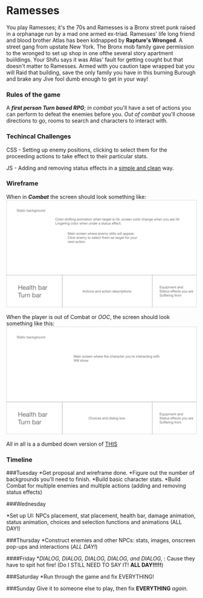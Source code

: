 # Ramesses 
You play Ramesses; it's the 70s  and Ramesses is a Bronx street punk raised in a orphanage run by a mad one armed ex-triad. Ramesses' life long friend and blood brother Atlas has been kidnapped by **Rapture's Wronged**. A street gang from upstate New York. The Bronx mob family gave permission to the wronged to set up shop in one ofthe several story apartment buiildings. Your Shifu says it was Atlas' fault for getting cought but that doesn't matter to Ramesses. Armed with you caution tape wrapped bat you will Raid that building, save the only family you have in this burning Burough and brake any Jive fool dumb enough to get in your way! 

### Rules of the game 
A **_first person Turn based RPG_**; _in combat_ you'll have a set of actions you can perform to defeat the enemies before you. _Out of combat_ you'll choose directions to go, rooms to search and characters to interact with.

### Techincal Challenges
CSS - Setting up enemy positions, clicking to select them for the proceeding actions to take effect to their particular stats.

JS - Adding and removing status effects in a [simple and clean](https://www.youtube.com/watch?v=UigzN-4JR14) way.

### Wireframe
When in **_Combat_** the screen should look something like: 
![Combat](wireframe/C.png) 

When the player is out of  Combat or _OOC_, the screen should look something like this: 
![OOC](wireframe/OOC.png)

All in all is a a dumbed down version of [THIS](https://www.pocketgamer.com/articles/057732/demon-gaze-is-ready-to-bring-first-person-dungeon-crawling-to-the-vita/)
### Timeline

###Tuesday 
*Get proposal and wireframe done.
*Figure out the number of backgrounds you'll need to finish. 
*Build basic character stats.
*Build Combat for multiple enemies and multiple actions (adding and removing status effects)

###Wednesday 

*Set up UI: NPCs placement, stat placement, health bar, damage animation, status animation, choices and selection functions and animations (ALL DAY!)

###Thursday 
*Construct enemies and other NPCs: stats, images, onscreen pop-ups and interactions (_ALL DAY!_)

####Friday 
*_DIALOG, DIALOG, DIALOG, DIALOG, and DIALOG,_ : Cause they have to spit hot fire! (Do I STILL NEED TO SAY IT! **ALL DAY!!!!!**)

###Saturday 
*Run through the game and fix EVERYTHING!

###Sunday 
Give it to someone else to play, then fix **EVERYTHING** _again_.
